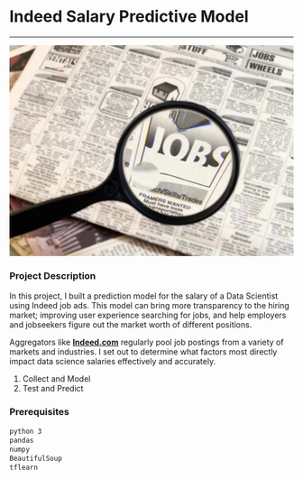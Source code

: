 # Indeed Salary Predictive Model
---

![](images/jobhunting.jpg)

### Project Description

In this project, I built a prediction model for the salary of a Data Scientist using Indeed job ads. This model can bring more transparency to the hiring market; improving user experience searching for jobs, and help employers and jobseekers figure out the market worth of different positions. 

Aggregators like __[Indeed.com](https://www.indeed.com/)__ regularly pool job postings from a variety of markets and industries. I set out to determine what factors most directly impact data science salaries effectively and accurately.

1. Collect and Model
2. Test and Predict

### Prerequisites

```
python 3
pandas
numpy
BeautifulSoup
tflearn

```

